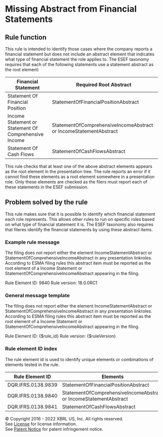 # Missing Abstract from Financial Statements  
  
## Rule function
This rule is intended to identify those cases where the company reports a financial statement but does not include an abstract element that indicates what type of financial statement the role applies to.  The ESEF taxonomy requires that each of the following statements use a statement abstract as the root element: 

|Financial Statement|Required Root Abstract|
|--- |--- |
|Statement Of Financial Position|StatementOfFinancialPositionAbstract|
|Income Statement or Statement Of Comprehensive Income|StatementOfComprehensiveIncomeAbstract or IncomeStatementAbstract|
|Statement Of Cash Flows|StatementOfCashFlowsAbstract|

This rule checks that at least one of the above abstract elements appears as the root element in the presentation tree.  The rule reports an error if it cannot find these elements as a root element somewhere in a presentation role. Only these elements are checked as the filers must report each of these statements in the ESEF submission.

## Problem solved by the rule
This rule makes sure that it is possible to identify which financial statement each role represents. This allows other rules to run on specific roles based on what type of financial statement it is. The ESEF taxonomy also requires that fileres identify the financial statements by using these abstract items.

### Example rule message
The filing does not report either the element IncomeStatementAbstract or StatementOfComprehensiveIncomeAbstract in any presentation linkroles.  According to ESMA filing rules this abstract item must be reported as the root element of a Income Statement or StatementOfComprehensiveIncomeAbstract appearing in the filing.

Rule Element ID: 9840
Rule version: 18.0.0RC1

### General message template  
The filing does not report either the element IncomeStatementAbstract or StatementOfComprehensiveIncomeAbstract in any presentation linkroles.  According to ESMA filing rules this abstract item must be reported as the root element of a Income Statement or StatementOfComprehensiveIncomeAbstract appearing in the filing.

Rule Element ID: {$rule_id}
Rule version: {$ruleVersion}
  
### Rule element ID index  
The rule element id is used to identify unique elements or combinations of elements tested in the rule.

|Rule Element ID|Elements|
|--- |--- |
|DQR.IFRS.0138.9839|StatementOfFinancialPositionAbstract|
|DQR.IFRS.0138.9840|StatementOfComprehensiveIncomeAbstract or IncomeStatementAbstract|
|DQR.IFRS.0138.9841|StatementOfCashFlowsAbstract|
  
© Copyright 2016 - 2022 XBRL US, Inc. All rights reserved.   
See [License](https://xbrl.us/dqc-license) for license information.  
See [Patent Notice](https://xbrl.us/dqc-patent) for patent infringement notice.  

